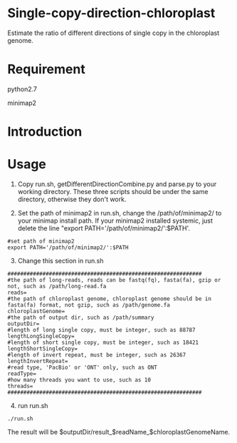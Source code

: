 # Single-copy-direction-chloroplast
Estimate the ratio of different directions of single copy in the chloroplast genome. 

# Requirement
python2.7

minimap2

# Introduction


# Usage
1. Copy run.sh, getDifferentDirectionCombine.py and parse.py to your working directory. These three scripts should be under the same directory, otherwise they don't work.

2. Set the path of minimap2 in run.sh, change the /path/of/minimap2/ to your minimap install path. If your minimap2 installed systemic, just delete the line "export PATH='/path/of/minimap2/':$PATH'.   
```
#set path of minimap2
export PATH='/path/of/minimap2/':$PATH
```
3. Change this section in run.sh
```
#############################################################
#the path of long-reads, reads can be fastq(fq), fasta(fa), gzip or not, such as /path/long-read.fa
reads=
#the path of chloroplast genome, chloroplast genome should be in fasta(fa) format, not gzip, such as /path/genome.fa
chloroplastGenome=
#the path of output dir, such as /path/summary
outputDir=
#length of long single copy, must be integer, such as 88787
lengthLongSingleCopy=
#length of short single copy, must be integer, such as 18421
lengthShortSingleCopy=
#length of invert repeat, must be integer, such as 26367
lengthInvertRepeat=
#read type, 'PacBio' or 'ONT' only, such as ONT
readType=
#how many threads you want to use, such as 10
threads=
#############################################################
```

4. run run.sh
```
./run.sh
```
The result will be $outputDir/result_$readName_$chloroplastGenomeName.
